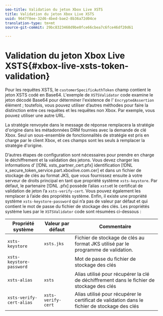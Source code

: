 ```yaml
---
seo-title: Validation du jeton Xbox Live XSTS
title: Validation du jeton Xbox Live XSTS
uuid: 9647f8ee-32d6-4bed-bae2-8b36a72d04ce
translation-type: tm+mt
source-git-commit: 29bc8323460d9be0fce66cbea7c6fce46df20d61

---
```



# Validation du jeton Xbox Live XSTS{#xbox-live-xsts-token-validation}

Pour les requêtes XSTS, le `customerSpecificAuthToken` champ contient le jeton XSTS codé en Base64. L&#39;exemple de `XSTSValidator` code examine le jeton décodé Base64 pour déterminer l&#39;existence de l&#39; `EncryptedAssertion` élément ; toutefois, vous pouvez utiliser d’autres méthodes pour faire la distinction entre ces requêtes et les requêtes non Xbox. Par exemple, vous pouvez utiliser une autre URL.

La stratégie renvoyée dans le message de réponse remplacera la stratégie d&#39;origine dans les métadonnées DRM fournies avec la demande de clé Xbox. Seul un sous-ensemble de fonctionnalités de stratégie est pris en charge par le client Xbox, et ces champs sont les seuls à remplacer la stratégie d&#39;origine.

D’autres étapes de configuration sont nécessaires pour prendre en charge le déchiffrement et la validation des jetons. Vous devez charger les informations d’ [!DNL xsts_partner_cert.pfx] identification [!DNL x_secure_token_service.part.xboxlive.com.cer] et dans un fichier de stockage de clés au format JKS, que vous fournissez ensuite à votre serveur de droits principal en tant que propriété système `xsts-keystore`. Par défaut, le partenaire [!DNL .pfx] possède l’alias `xsts`et le certificat de validation de jeton l’a `xsts-verify-cert`. Vous pouvez également les remplacer à l’aide des propriétés système. Enfin, il existe une propriété système `xsts-keystore-password` qui n’a pas de valeur par défaut et qui contient le mot de passe du fichier de stockage des clés. Les propriétés système lues par le `XSTSValidator` code sont résumées ci-dessous :

| Propriété système | Valeur par défaut | Commentaire |
|---|---|---|
| `xsts-keystore` | `xsts.jks` | Fichier de stockage de clés au format JKS utilisé par le programme de validation. |
| `xsts-keystore-password` |  | Mot de passe du fichier de stockage des clés |
| `xsts-alias` | `xsts` | Alias utilisé pour récupérer la clé de déchiffrement dans le fichier de stockage des clés |
| `xsts-verify-cert-alias` | `xsts-verify-cert` | Alias utilisé pour récupérer le certificat de validation dans le fichier de stockage des clés |


